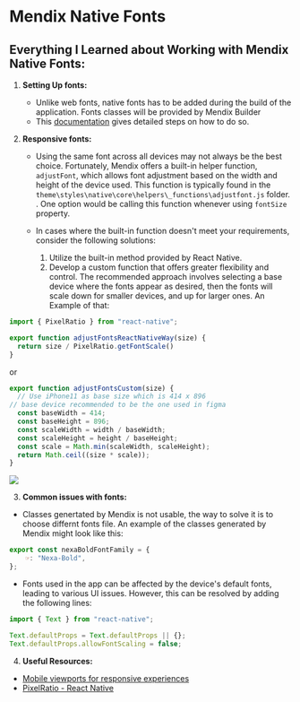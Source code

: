 # Mendix Native Fonts
## Everything I Learned about Working with Mendix Native Fonts:

1. **Setting Up fonts:**
   - Unlike web fonts, native fonts has to be added during the build of the application. Fonts classes will be provided by Mendix Builder
   - This [documentation](https://docs.mendix.com/howto8/mobile/native-custom-fonts/) gives detailed steps on how to do so.

2. **Responsive fonts:**
   - Using the same font across all devices may not always be the best choice. Fortunately, Mendix offers a built-in helper function, `adjustFont`, which allows font adjustment based on the width and height of the device used. This function is typically found in the `theme\styles\native\core\helpers\_functions\adjustfont.js` folder.
. One option would be calling this function whenever using `fontSize` property.

   - In cases where the built-in function doesn't meet your requirements, consider the following solutions:
        1. Utilize the built-in method provided by React Native.
        2. Develop a custom function that offers greater flexibility and control. The recommended approach involves selecting a base device where the fonts appear as desired, then the fonts will scale down for smaller devices, and up for larger ones. An Example of that:
```js
import { PixelRatio } from "react-native";

export function adjustFontsReactNativeWay(size) {
  return size / PixelRatio.getFontScale()
}
```
or
```js
export function adjustFontsCustom(size) {
  // Use iPhone11 as base size which is 414 x 896
// base device recommended to be the one used in figma
  const baseWidth = 414;
  const baseHeight = 896;
  const scaleWidth = width / baseWidth;
  const scaleHeight = height / baseHeight;
  const scale = Math.min(scaleWidth, scaleHeight);
  return Math.ceil((size * scale));
}
```
![](https://raw.githubusercontent.com/heyman333/react-native-responsive-fontsize/HEAD/images/main.png)


3. **Common issues with fonts:**
- Classes genertated by Mendix is not usable, the way to solve it is to choose differnt fonts file. An example of the classes generated by Mendix might look like this:
```js
export const nexaBoldFontFamily = {
    ☞: "Nexa-Bold",
};
```
- Fonts used in the app can be affected by the device's default fonts, leading to various UI issues. However, this can be resolved by adding the following lines:

```js
import { Text } from "react-native";

Text.defaultProps = Text.defaultProps || {};
Text.defaultProps.allowFontScaling = false;
```

4. **Useful Resources:**
- [Mobile viewports for responsive experiences](https://experienceleague.adobe.com/docs/target/using/experiences/vec/mobile-viewports.html)
- [PixelRatio - React Native](https://reactnative.dev/docs/pixelratio)

